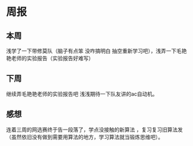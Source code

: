 # 周报
## 本周
   浅学了一下带修莫队（脑子有点笨 没咋搞明白 抽空重新学习吧），浅弄一下毛艳艳老师的实验报告（实验报告好难写）
## 下周
   继续弄毛艳艳老师的实验报告吧  浅浅期待一下队友讲的ac自动机。
## 感想
   连着三周的网选赛终于告一段落了，学点没接触的新算法 ，复习复习旧算法发（虽然依旧没有做到需要用算法的地方，学习算法就当锻炼思维吧）。
  
